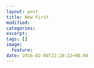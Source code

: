 ```yaml
---
layout: post
title: New First
modified:
categories: 
excerpt:
tags: []
image:
  feature:
date: 2016-02-08T22:20:22+08:00
---
```


